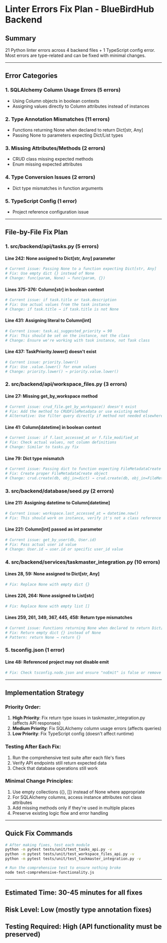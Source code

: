 # Linter Errors Fix Plan - BlueBirdHub Backend

## Summary
21 Python linter errors across 4 backend files + 1 TypeScript config error. Most errors are type-related and can be fixed with minimal changes.

---

## Error Categories

### 1. **SQLAlchemy Column Usage Errors** (5 errors)
- Using Column objects in boolean contexts
- Assigning values directly to Column attributes instead of instances

### 2. **Type Annotation Mismatches** (11 errors)
- Functions returning None when declared to return Dict[str, Any]
- Passing None to parameters expecting Dict/List types

### 3. **Missing Attributes/Methods** (2 errors)
- CRUD class missing expected methods
- Enum missing expected attributes

### 4. **Type Conversion Issues** (2 errors)
- Dict type mismatches in function arguments

### 5. **TypeScript Config** (1 error)
- Project reference configuration issue

---

## File-by-File Fix Plan

### 1. **src/backend/api/tasks.py** (5 errors)

#### Line 242: None assigned to Dict[str, Any] parameter
```python
# Current issue: Passing None to a function expecting Dict[str, Any]
# Fix: Use empty dict {} instead of None
# Change: func(param, None) → func(param, {})
```

#### Lines 375-376: Column[str] in boolean context
```python
# Current issue: if task.title or task.description
# Fix: Use actual values from the task instance
# Change: if task.title → if task.title is not None
```

#### Line 431: Assigning literal to Column[int]
```python
# Current issue: task.ai_suggested_priority = 90
# Fix: This should be set on the instance, not the class
# Change: Ensure we're working with task instance, not Task class
```

#### Line 437: TaskPriority.lower() doesn't exist
```python
# Current issue: priority.lower()
# Fix: Use .value.lower() for enum values
# Change: priority.lower() → priority.value.lower()
```

### 2. **src/backend/api/workspace_files.py** (3 errors)

#### Line 27: Missing get_by_workspace method
```python
# Current issue: crud_file.get_by_workspace() doesn't exist
# Fix: Add the method to CRUDFileMetadata or use existing method
# Alternative: Use filter query directly if method not needed elsewhere
```

#### Line 41: Column[datetime] in boolean context
```python
# Current issue: if f.last_accessed_at or f.file_modified_at
# Fix: Check actual values, not column definitions
# Change: Similar to tasks.py fix
```

#### Line 79: Dict type mismatch
```python
# Current issue: Passing dict to function expecting FileMetadataCreate
# Fix: Create proper FileMetadataCreate object
# Change: crud.create(db, obj_in=dict) → crud.create(db, obj_in=FileMetadataCreate(**dict))
```

### 3. **src/backend/database/seed.py** (2 errors)

#### Line 211: Assigning datetime to Column[datetime]
```python
# Current issue: workspace.last_accessed_at = datetime.now()
# Fix: This should work on instance, verify it's not a class reference
```

#### Line 221: Column[int] passed as int parameter
```python
# Current issue: get_by_user(db, User.id)
# Fix: Pass actual user id value
# Change: User.id → user.id or specific user_id value
```

### 4. **src/backend/services/taskmaster_integration.py** (10 errors)

#### Lines 28, 59: None assigned to Dict[str, Any]
```python
# Fix: Replace None with empty dict {}
```

#### Lines 226, 264: None assigned to List[str]
```python
# Fix: Replace None with empty list []
```

#### Lines 259, 261, 349, 367, 445, 458: Return type mismatches
```python
# Current issue: Functions returning None when declared to return Dict[str, Any]
# Fix: Return empty dict {} instead of None
# Pattern: return None → return {}
```

### 5. **tsconfig.json** (1 error)

#### Line 48: Referenced project may not disable emit
```python
# Fix: Check tsconfig.node.json and ensure "noEmit" is false or remove it
```

---

## Implementation Strategy

### Priority Order:
1. **High Priority**: Fix return type issues in taskmaster_integration.py (affects API responses)
2. **Medium Priority**: Fix SQLAlchemy column usage errors (affects queries)
3. **Low Priority**: Fix TypeScript config (doesn't affect runtime)

### Testing After Each Fix:
1. Run the comprehensive test suite after each file's fixes
2. Verify API endpoints still return expected data
3. Check that database operations still work

### Minimal Change Principles:
1. Use empty collections ({}, []) instead of None where appropriate
2. For SQLAlchemy columns, access instance attributes not class attributes
3. Add missing methods only if they're used in multiple places
4. Preserve existing logic flow and error handling

---

## Quick Fix Commands

```bash
# After making fixes, test each module
python -m pytest tests/unit/test_tasks_api.py -v
python -m pytest tests/unit/test_workspace_files_api.py -v
python -m pytest tests/unit/test_taskmaster_integration.py -v

# Run the comprehensive test to ensure nothing broke
node test-comprehensive-functionality.js
```

---

## Estimated Time: 30-45 minutes for all fixes
## Risk Level: Low (mostly type annotation fixes)
## Testing Required: High (API functionality must be preserved) 